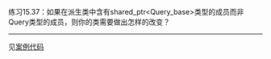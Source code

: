 练习15.37：如果在派生类中含有shared_ptr<Query_base>类型的成员而非Query类型的成员，则你的类需要做出怎样的改变？

---

见[案例代码](./example_TextQuery/Query_ex15_37.h)
